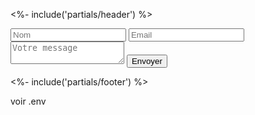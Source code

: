 <%- include('partials/header') %>

<section id="contact">

<script type="text/javascript" src="https://**************"></script>
<script>
 
  (function(){
    emailjs.init("ST_-**"); // ← Votre Public Key
  })();
</script>

<form id="contact-form">
  <input type="text" name="user_name" placeholder="Nom" required>
  <input type="email" name="useremail" placeholder="Email" required>
  <textarea name="message" placeholder="Votre message" required></textarea>
  <button type="submit">Envoyer</button>
</form>

<script>
document.getElementById('contact-form').addEventListener('submit', function(e) {
  e.preventDefault();

    emailjs.sendForm('O**', 'template**', this)
    .then(function(response) {
      alert('Message envoyé ! Un email de confirmation a été envoyé à : ' + this.user_email.value);
      document.getElementById('contact-form').reset();
    }.bind(this), function(error) {
      alert('Erreur : ' + JSON.stringify(error));
      console.error('Détails de l'erreur :', error); // Pour le débogage
    });
});
</script>

</section>

<%- include('partials/footer') %>


voir .env